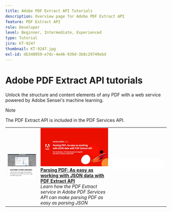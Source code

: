 ```yaml
---
title: Adobe PDF Extract API Tutorials
description: Overview page for Adobe PDF Extract API
feature: PDF Extract API
role: Developer
level: Beginner, Intermediate, Experienced
type: Tutorial
jira: KT-9247
thumbnail: KT-9247.jpg
exl-id: db340959-e7dc-4e46-939d-3b8c29749ebd
---
```

# Adobe PDF Extract API tutorials

Unlock the structure and content elements of any PDF with a web service powered by Adobe Sensei's machine learning.

>[!NOTE]
>
>The PDF Extract API is included in the PDF Services API.

<table style="table-layout:fixed">
<tr>
 <td>
   <a href="automate-content-extraction.md">
      <img alt="Automate content extraction" src="assets/automate-content-extraction.png" />
   </a>
  </td>
  <td>
   <a href="https://experienceleague.adobe.com/docs/adobe-developers-live-events/events/2021/oct2021/parsing-pdf.html">
      <img alt="Parsing PDF: As easy as working with JSON data with PDF Extract API" src="assets/ParsingPDF_1280.png" />
   </a>
    <div>
   <a href="https://experienceleague.adobe.com/docs/adobe-developers-live-events/events/2021/oct2021/parsing-pdf.html"><strong>Parsing PDF: As easy as working with JSON data with PDF Extract API</strong></a>
    </div>
    <em>Learn how the PDF Extract service in Adobe PDF Services API can make parsing PDF as easy as parsing JSON</em>
    <br>
  </td>
  <td>
    <img alt="Spacer" src="../assets/WhiteBanner_Placeholder.png" />
    <div>
    <br>
  </td>
</tr>
</table>
